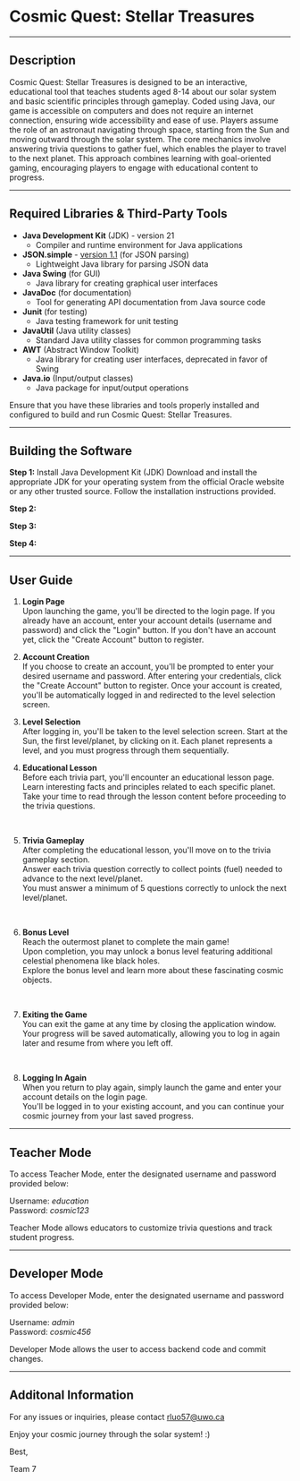 # Cosmic Quest: Stellar Treasures

---

## Description
Cosmic Quest: Stellar Treasures is designed to be an interactive, educational tool that teaches students aged 8-14 about our solar system and basic scientific principles through gameplay. Coded using Java, our game is accessible on computers and does not require an internet connection, ensuring wide accessibility and ease of use. Players assume the role of an astronaut navigating through space, starting from the Sun and moving outward through the solar system. The core mechanics involve answering trivia questions to gather fuel, which enables the player to travel to the next planet. This approach combines learning with goal-oriented gaming, encouraging players to engage with educational content to progress.

---

## Required Libraries & Third-Party Tools
- **Java Development Kit** (JDK) - version 21 
    - Compiler and runtime environment for Java applications
- **JSON.simple** - [version 1.1](http://www.java2s.com/Code/Jar/j/Downloadjsonsimple11jar.htm) (for JSON parsing) 
    - Lightweight Java library for parsing JSON data
- **Java Swing** (for GUI)
    - Java library for creating graphical user interfaces
- **JavaDoc** (for documentation)
    - Tool for generating API documentation from Java source code
- **Junit** (for testing)
    - Java testing framework for unit testing
- **JavaUtil** (Java utility classes) 
    - Standard Java utility classes for common programming tasks
- **AWT** (Abstract Window Toolkit)
    - Java library for creating user interfaces, deprecated in favor of Swing
- **Java.io** (Input/output classes) 
    - Java package for input/output operations

Ensure that you have these libraries and tools properly installed and configured to build and run Cosmic Quest: Stellar Treasures.

---

## Building the Software

**Step 1:** Install Java Development Kit (JDK)
Download and install the appropriate JDK for your operating system from the official Oracle website or any other trusted source. Follow the installation instructions provided.

**Step 2:**

**Step 3:**

**Step 4:**

---

## User Guide

1. **Login Page**<br>
Upon launching the game, you'll be directed to the login page. If you already have an account, enter your account details (username and password) and click the "Login" button. If you don't have an account yet, click the "Create Account" button to register.

2. **Account Creation** <br>
If you choose to create an account, you'll be prompted to enter your desired username and password. After entering your credentials, click the "Create Account" button to register. Once your account is created, you'll be automatically logged in and redirected to the level selection screen.

3. **Level Selection** <br>
After logging in, you'll be taken to the level selection screen. Start at the Sun, the first level/planet, by clicking on it. Each planet represents a level, and you must progress through them sequentially.

4. **Educational Lesson** <br>
Before each trivia part, you'll encounter an educational lesson page.<br>
Learn interesting facts and principles related to each specific planet.<br>
Take your time to read through the lesson content before proceeding to the trivia questions.
<br>

5. **Trivia Gameplay** <br>
After completing the educational lesson, you'll move on to the trivia gameplay section.<br>
Answer each trivia question correctly to collect points (fuel) needed to advance to the next level/planet.<br>
You must answer a minimum of 5 questions correctly to unlock the next level/planet.
<br>

6. **Bonus Level** <br>
Reach the outermost planet to complete the main game!<br>
Upon completion, you may unlock a bonus level featuring additional celestial phenomena like black holes.<br>
Explore the bonus level and learn more about these fascinating cosmic objects.
<br>

7. **Exiting the Game** <br>
You can exit the game at any time by closing the application window.<br>
Your progress will be saved automatically, allowing you to log in again later and resume from where you left off.
<br>

8. **Logging In Again** <br>
When you return to play again, simply launch the game and enter your account details on the login page.<br>
You'll be logged in to your existing account, and you can continue your cosmic journey from your last saved progress.<br>

---

## Teacher Mode

To access Teacher Mode, enter the designated username and password provided below:

Username: *education* <br>
Password: *cosmic123*

Teacher Mode allows educators to customize trivia questions and track student progress.

---

## Developer Mode

To access Developer Mode, enter the designated username and password provided below:

Username: *admin* <br>
Password: *cosmic456*

Developer Mode allows the user to access backend code and commit changes.

---

## Additonal Information

For any issues or inquiries, please contact rluo57@uwo.ca


Enjoy your cosmic journey through the solar system! :)

Best,

Team 7
